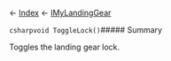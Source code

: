 ← [Index](Api-Index) ← [IMyLandingGear](SpaceEngineers.Game.ModAPI.Ingame.IMyLandingGear)

```csharpvoid ToggleLock()```##### Summary

Toggles the landing gear lock.


